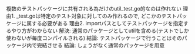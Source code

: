 複数のテストパッケージに共有される為だけのutil_test.go的なのは作れない
理由1. _test.goは特定のテスト対象に対してのみ作れるので,
      どこかのテストパッケージに属する必要がある
理由2. importパスとしてテストパッケージを指定するやり方がわからない
解決:  通常のパッケージとしてutilを含める(テストでしか使わないが毎度コンパイルされる)
結論:  テストパッケージで行うことはそのパッケージ内で完結させる
結論:  しょうがなく通常のパッケージを用意
